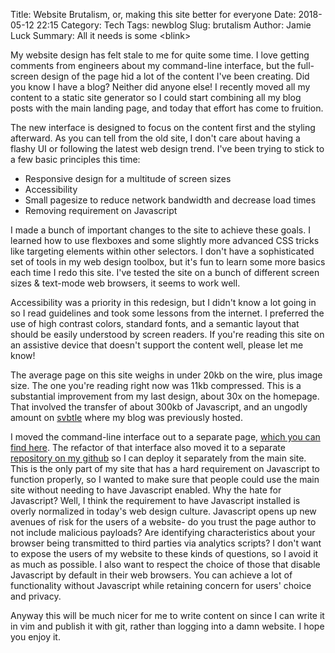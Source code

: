 Title: Website Brutalism, or, making this site better for everyone
Date: 2018-05-12 22:15
Category: Tech
Tags: newblog
Slug: brutalism
Author: Jamie Luck
Summary: All it needs is some <blink\>

My website design has felt stale to me for quite some time. I love getting comments from engineers about my command-line interface, but the full-screen design of the page hid a lot of the content I've been creating. Did you know I have a blog? Neither did anyone else! I recently moved all my content to a static site generator so I could start combining all my blog posts with the main landing page, and today that effort has come to fruition.

The new interface is designed to focus on the content first and the styling afterward. As you can tell from the old site, I don't care about having a flashy UI or following the latest web design trend. I've been trying to stick to a few basic principles this time:

- Responsive design for a multitude of screen sizes
- Accessibility
- Small pagesize to reduce network bandwidth and decrease load times
- Removing requirement on Javascript

I made a bunch of important changes to the site to achieve these goals. I learned how to use flexboxes and some slightly more advanced CSS tricks like targeting elements within other selectors. I don't have a sophisticated set of tools in my web design toolbox, but it's fun to learn some more basics each time I redo this site. I've tested the site on a bunch of different screen sizes & text-mode web browsers, it seems to work well.

Accessibility was a priority in this redesign, but I didn't know a lot going in so I read guidelines and took some lessons from the internet. I preferred the use of high contrast colors, standard fonts, and a semantic layout that should be easily understood by screen readers. If you're reading this site on an assistive device that doesn't support the content well, please let me know!

The average page on this site weighs in under 20kb on the wire, plus image size. The one you're reading right now was 11kb compressed. This is a substantial improvement from my last design, about 30x on the homepage. That involved the transfer of about 300kb of Javascript, and an ungodly amount on [svbtle](https://svbtle.com) where my blog was previously hosted.

I moved the command-line interface out to a separate page, [which you can find here](https://cli.jamieluck.com). The refactor of that interface also moved it to a separate [repository on my github](https://github.com/delucks/cli.jamieluck.com) so I can deploy it separately from the main site. This is the only part of my site that has a hard requirement on Javascript to function properly, so I wanted to make sure that people could use the main site without needing to have Javascript enabled. Why the hate for Javascript? Well, I think the requirement to have Javascript installed is overly normalized in today's web design culture. Javascript opens up new avenues of risk for the users of a website- do you trust the page author to not include malicious payloads? Are identifying characteristics about your browser being transmitted to third parties via analytics scripts? I don't want to expose the users of my website to these kinds of questions, so I avoid it as much as possible. I also want to respect the choice of those that disable Javascript by default in their web browsers. You can achieve a lot of functionality without Javascript while retaining concern for users' choice and privacy.

Anyway this will be much nicer for me to write content on since I can write it in vim and publish it with git, rather than logging into a damn website. I hope you enjoy it.
